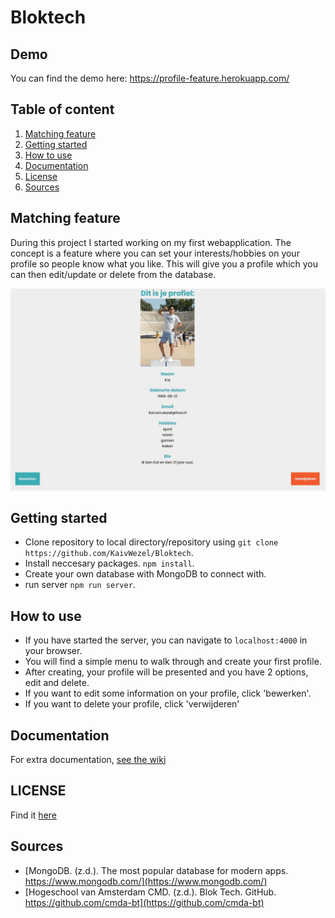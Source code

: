 # Bloktech

## Demo
You can find the demo here: https://profile-feature.herokuapp.com/
## Table of content
1. [Matching feature](#matching-feature)
2. [Getting started](#getting-started)
3. [How to use](#how-to-use)
4. [Documentation](#documentation)
5. [License](#license)
6. [Sources](#sources)

## Matching feature

During this project I started working on my first webapplication. The concept is a feature where you can set your interests/hobbies on your profile so people know what you like. This will give you a profile which you can then edit/update or delete from the database.

![picture of the profile layout](./img/profile.jpg)

## Getting started

- Clone repository to local directory/repository using `git clone https://github.com/KaivWezel/Bloktech`.
- Install neccesary packages. `npm install`.
- Create your own database with MongoDB to connect with.
- run server `npm run server`.

## How to use

* If you have started the server, you can navigate to `localhost:4000` in your browser. 
* You will find a simple menu to walk through and create your first profile.
* After creating, your profile will be presented and you have 2 options, edit and delete.
* If you want to edit some information on your profile, click 'bewerken'.
* If you want to delete your profile, click 'verwijderen' 



## Documentation

For extra documentation, [see the wiki](https://github.com/KaivWezel/Bloktech/wiki)

## LICENSE

Find it [here](https://github.com/KaivWezel/Bloktech/blob/master/LICENSE)

## Sources

* [MongoDB. (z.d.). The most popular database for modern apps. https://www.mongodb.com/](https://www.mongodb.com/)
* [Hogeschool van Amsterdam CMD. (z.d.). Blok Tech. GitHub. https://github.com/cmda-bt](https://github.com/cmda-bt)
